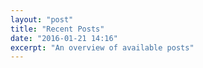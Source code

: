 ```yaml
---
layout: "post"
title: "Recent Posts"
date: "2016-01-21 14:16"
excerpt: "An overview of available posts"
---
```


